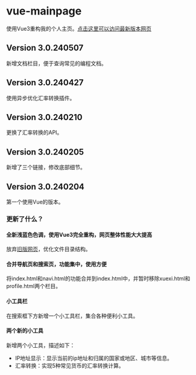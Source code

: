 # vue-mainpage

使用Vue3重构我的个人主页。[点击这里可以访问最新版本网页](https://gugugugugutian.github.io/)

## Version 3.0.240507

新增文档栏目，便于查询常见的编程文档。

## Version 3.0.240427

使用异步优化汇率转换插件。

## Version 3.0.240210

更换了汇率转换的API。

## Version 3.0.240205

新增了三个链接，修改底部细节。

## Version 3.0.240204

第一个使用Vue的版本。

### 更新了什么？

#### 全新浅蓝色色调，使用Vue3完全重构，网页整体性能大大提高

放弃[旧版网页](https://gugugugugutian.github.io/old)，优化文件目录结构。

#### 合并导航页和搜索页，功能集中，使用方便

将index.html和navi.html的功能合并到index.html中，并暂时移除xuexi.html和profile.html两个栏目。

#### 小工具栏

在搜索框下方新增一个小工具栏，集合各种便利小工具。

#### 两个新的小工具

新增两个小工具，描述如下：

- IP地址显示：显示当前的ip地址和归属的国家或地区、城市等信息。
- 汇率转换：实现5种常见货币的汇率转换计算。
